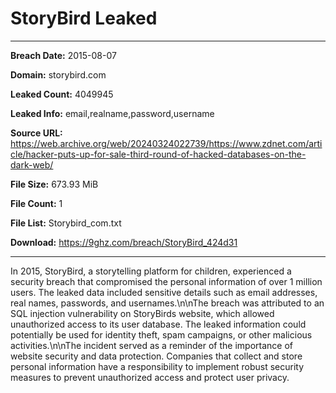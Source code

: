 # StoryBird Leaked

------------
**Breach Date:** 2015-08-07

**Domain:** storybird.com

**Leaked Count:** 4049945

**Leaked Info:** email,realname,password,username

**Source URL:** https://web.archive.org/web/20240324022739/https://www.zdnet.com/article/hacker-puts-up-for-sale-third-round-of-hacked-databases-on-the-dark-web/

**File Size:** 673.93 MiB

**File Count:** 1

**File List:** Storybird_com.txt

**Download:** https://9ghz.com/breach/StoryBird_424d31

------------
In 2015, StoryBird, a storytelling platform for children, experienced a security breach that compromised the personal information of over 1 million users. The leaked data included sensitive details such as email addresses, real names, passwords, and usernames.\n\nThe breach was attributed to an SQL injection vulnerability on StoryBirds website, which allowed unauthorized access to its user database. The leaked information could potentially be used for identity theft, spam campaigns, or other malicious activities.\n\nThe incident served as a reminder of the importance of website security and data protection. Companies that collect and store personal information have a responsibility to implement robust security measures to prevent unauthorized access and protect user privacy.
